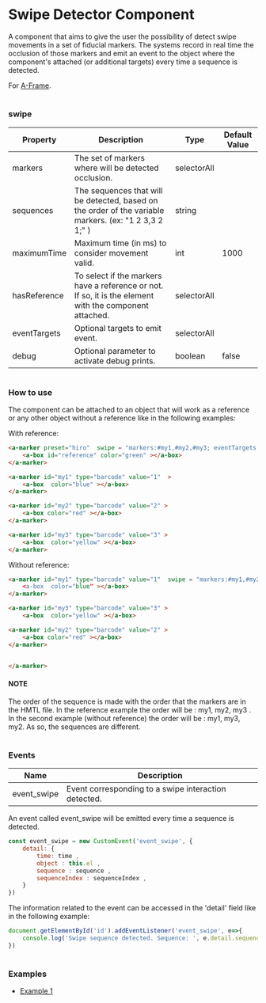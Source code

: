 # Swipe Detector Component
A component that aims to give the user the possibility of detect swipe movements in a set of fiducial markers. The systems record in real time the occlusion of those markers and emit an event to the object where the component's attached (or additional targets) every time a sequence is detected.

For [A-Frame](https://aframe.io).

#
### swipe


| Property | Description | Type | Default Value |
| -------- | ----------------- | ---- |------------- |
| markers | The set of markers where will be detected occlusion. | selectorAll |     |
| sequences | The sequences that will be detected, based on the order of the variable markers. (ex: "1 2 3,3 2 1;" )| string |  |
| maximumTime | Maximum time (in ms) to consider movement valid. | int | 1000 |
| hasReference | To select if the markers have a reference or not. If so, it is the element with the component attached. | selectorAll |  |
| eventTargets | Optional targets to emit event. | selectorAll |  |
| debug | Optional parameter to activate debug prints. | boolean  |false |

#
### How to use
The component can be attached to an object that will work as a reference or any other object without a reference like in the following examples:

With reference:
```html
<a-marker preset="hiro"  swipe = "markers:#my1,#my2,#my3; eventTargets: #box1, #box2 ; sequences:1 2 3,3 2 1; maximumTime: 3000; hasReference: True; debug: True;">
    <a-box id="reference" color="green" ></a-box>
</a-marker>

<a-marker id="my1" type="barcode" value="1"  >
    <a-box  color="blue" ></a-box>
</a-marker>

<a-marker id="my2" type="barcode" value="2" >
    <a-box color="red" ></a-box>
</a-marker>

<a-marker id="my3" type="barcode" value="3" >
    <a-box  color="yellow" ></a-box>
</a-marker>
```
Without reference:
```html
<a-marker id="my1" type="barcode" value="1"  swipe = "markers:#my1,#my2,#my3; eventTargets: #box1; sequences:1 3 2,2 3 1; maximumTime: 3000; hasReference: False; debug: True;>
    <a-box  color="blue" ></a-box>
</a-marker>

<a-marker id="my3" type="barcode" value="3" >
    <a-box  color="yellow" ></a-box>

<a-marker id="my2" type="barcode" value="2" >
    <a-box color="red" ></a-box>
</a-marker>


</a-marker>
```
#### NOTE 
The order of the sequence is made with the order that the markers are in the HMTL file. 
In the reference example the order will be : my1, my2, my3 . 
In the second example (without reference) the order will be : my1, my3, my2. As so, the sequences are different. 
#

### Events
| Name | Description |
| -------- | ----------------- |
| event_swipe| Event corresponding to a swipe interaction detected. 

An event called event_swipe will be emitted every time a sequence is detected. 
```js
const event_swipe = new CustomEvent('event_swipe', {
    detail: {
        time: time ,
        object : this.el ,
        sequence : sequence ,
        sequenceIndex : sequenceIndex ,
    }
})
```

The information related to the event can be accessed in the 'detail' field like in the following example:

```js
document.getElementById('id').addEventListener('event_swipe', e=>{
    console.log('Swipe sequence detected. Sequence: ', e.detail.sequenceIndex, ', ', e.detail.sequence, '. Time: ', e.detail.time)
})
```
 

#
### Examples

* [Example 1](examples/example1.html)